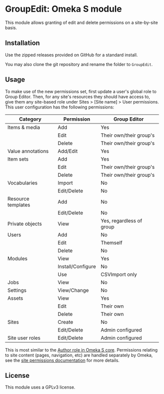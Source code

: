 # GroupEdit: Omeka S module

This module allows granting of edit and delete permissions on a site-by-site basis.

## Installation

Use the zipped releases provided on GitHub for a standard install.

You may also clone the git repository and rename the folder to `GroupEdit`.

## Usage

To make use of the new permissions set, first update a user's global role to Group Editor. Then, for any site's resources they should have access to, give them any site-based role under Sites > \[Site name\] > User permissions. This user configuration has the following permissions:

| Category           | Permission        | Group Editor             |
|--------------------|-------------------|--------------------------|
| Items & media      | Add               | Yes                      |
|                    | Edit              | Their own/their group's  |
|                    | Delete            | Their own/their group's  |
| Value annotations  | Add/Edit          | Yes                      |
| Item sets          | Add               | Yes                      |
|                    | Edit              | Their own/their group's  |
|                    | Delete            | Their own/their group's  |
| Vocabularies       | Import            | No                       |
|                    | Edit/Delete       | No                       |
| Resource templates | Add               | No                       |
|                    | Edit/Delete       | No                       |
| Private objects    | View              | Yes, regardless of group |
| Users              | Add               | No                       |
|                    | Edit              | Themself                 |
|                    | Delete            | No                       |
| Modules            | View              | Yes                      |
|                    | Install/Configure | No                       |
|                    | Use               | CSVImport only           |
| Jobs               | View              | No                       |
| Settings           | View/Change       | No                       |
| Assets             | View              | Yes                      |
|                    | Edit              | Their own                |
|                    | Delete            | Their own                |
| Sites              | Create            | No                       |
|                    | Edit/Delete       | Admin configured         |
| Site user roles    | Edit/Delete       | Admin configured         |

This is most similar to the [Author role in Omeka S core](https://omeka.org/s/docs/user-manual/admin/users/#roles-and-permissions). Permissions relating to site content (pages, navigation, etc) are handled separately by Omeka, see the [site permissions documentation](https://omeka.org/s/docs/user-manual/sites/site_users/) for more details.

## License

This module uses a GPLv3 license.